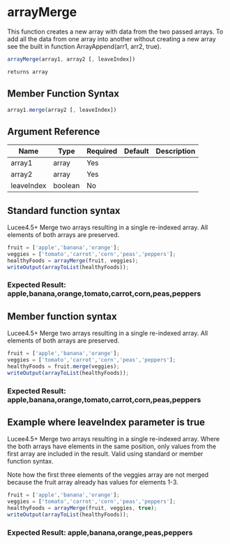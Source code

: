 # arrayMerge

This function creates a new array with data from the two passed arrays. To add all the data from one array into another without creating a new array see the built in function ArrayAppend(arr1, arr2, true).

```javascript
arrayMerge(array1, array2 [, leaveIndex])
```

```javascript
returns array
```

## Member Function Syntax

```javascript
array1.merge(array2 [, leaveIndex])
```

## Argument Reference

| Name | Type | Required | Default | Description |
| --- | --- | --- | --- | --- |
| array1 | array | Yes |  |  |
| array2 | array | Yes |  |  |
| leaveIndex | boolean | No |  |  |

## Standard function syntax

Lucee4.5+ Merge two arrays resulting in a single re-indexed array. All elements of both arrays are preserved.

```javascript
fruit = ['apple','banana','orange'];
veggies = ['tomato','carrot','corn','peas','peppers'];
healthyFoods = arrayMerge(fruit, veggies);
writeOutput(arrayToList(healthyFoods));
```

### Expected Result: apple,banana,orange,tomato,carrot,corn,peas,peppers

## Member function syntax

Lucee4.5+ Merge two arrays resulting in a single re-indexed array. All elements of both arrays are preserved.

```javascript
fruit = ['apple','banana','orange'];
veggies = ['tomato','carrot','corn','peas','peppers'];
healthyFoods = fruit.merge(veggies);
writeOutput(arrayToList(healthyFoods));
```

### Expected Result: apple,banana,orange,tomato,carrot,corn,peas,peppers

## Example where leaveIndex parameter is true

Lucee4.5+ Merge two arrays resulting in a single re-indexed array. Where the both arrays have elements in the same position, only values from the first array are included in the result. Valid using standard or member function syntax.

Note how the first three elements of the veggies array are not merged because the fruit array already has values for elements 1-3.

```javascript
fruit = ['apple','banana','orange'];
veggies = ['tomato','carrot','corn','peas','peppers'];
healthyFoods = arrayMerge(fruit, veggies, true);
writeOutput(arrayToList(healthyFoods));
```

### Expected Result: apple,banana,orange,peas,peppers
